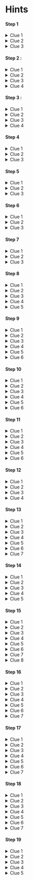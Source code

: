 # Hints

#### Step 1
<details>
	<summary>Clue 1</summary>
	The page is not empty, this is not a bug.
</details>
<details>
	<summary>Clue 2</summary>
	Right click is your best friend
</details>
<details>
	<summary>Clue 3</summary>
	Ctrl + U (Look at the source code)
</details>

#### Step 2 :
<details>
	<summary>Clue 1</summary>
	This is a place on earth
</details>
<details>
	<summary>Clue 2</summary>
	It's a city and it's not Hong Kong
</details>
<details>
	<summary>Clue 3</summary>
	A big apple - Liberty/Freedom - Some buildings
</details>
<details>
	<summary>Clue 4</summary>
	The city has the same name that the state is it into
</details>

#### Step 3 :
<details>
	<summary>Clue 1</summary>
	You'll understand if you're old enough
</details>
<details>
	<summary>Clue 2</summary>
	 I liked old phones
</details>
<details>
	<summary>Clue 3</summary>
	Mostly their keyboards
</details>
<details>
	<summary>Clue 4</summary>
	[Keyboard](https://i.stack.imgur.com/hHq4v.jpg)
</details>

#### Step 4
<details>
	<summary>Clue 1</summary>
	-.. ..- -... -. .. ..- --
</details>
<details>
	<summary>Clue 2</summary>
	Morse code
</details>
<details>
	<summary>Clue 3</summary>
	[Morse code translator](https://morsecode.world/international/translator.html)
</details>

#### Step 5
<details>
	<summary>Clue 1</summary>
	That's a short melody, I wonder what it is
</details>
<details>
	<summary>Clue 2</summary>
	You should put it on a music sheet maybe
</details>
<details>
	<summary>Clue 3</summary>
	What are these notes ???
</details>

#### Step 6
<details>
	<summary>Clue 1</summary>
	I can't hear you
</details>
<details>
	<summary>Clue 2</summary>
	This is the american one
</details>
<details>
	<summary>Clue 3</summary>
	American Sign Language alphabet
</details>

#### Step 7
<details>
	<summary>Clue 1</summary>
	French is fun, we say 'Bonjour'
</details>
<details>
	<summary>Clue 2</summary>
	Do it twice
</details>
<details>
	<summary>Clue 3</summary>
	[SHA-256 online](https://emn178.github.io/online-tools/sha256.html)
</details>

#### Step 8
<details>
	<summary>Clue 1</summary>
	This picture shouldn't stay on this website
</details>
<details>
	<summary>Clue 2</summary>
	Downloading the picture would help you
</details>
<details>
	<summary>Clue 3</summary>
	Right click is your best friend
</details>
<details>
	<summary>Clue 4</summary>
	In the properties
</details>
<details>
	<summary>Clue 5</summary>
	I love astrology !
</details>

#### Step 9
<details>
	<summary>Clue 1</summary>
	What could this ferris wheel be ?
</details>
<details>
	<summary>Clue 2</summary>
	It's in Japan
</details>
<details>
	<summary>Clue 3</summary>
	Cosmo Clock 21
</details>
<details>
	<summary>Clue 4</summary>
	Looks like the time is missing from our pictures
</details>
<details>
	<summary>Clue 5</summary>
	Maybe Japan time
</details>
<details>
	<summary>Clue 6</summary>
	Format: HH:MM without leading 0 for the hours, example 7:10 or 15:09
</details>

#### Step 10
<details>
	<summary>Clue 1</summary>
	I can't see
</details>
<details>
	<summary>Clue 2</summary>
	I love chemistry
</details>
<details>
	<summary>Clue 3</summary>
	Periodic Table
</details>
<details>
	<summary>Clue 4</summary>
	Don't touch the A
</details>
<details>
	<summary>Clue 5</summary>
	Backwards
</details>
<details>
	<summary>Clue 6</summary>
	It is in front of you since the begining
</details>

#### Step 11
<details>
	<summary>Clue 1</summary>
	The color is important
</details>
<details>
	<summary>Clue 2</summary>
	I'd like to know the hex code of this color
</details>
<details>
	<summary>Clue 3</summary>
	You may need to insert the code in the visible text
</details>
<details>
	<summary>Clue 4</summary>
	You should already have this : '+7d5608a7', it looks like a number in hexadecimal base
</details>
<details>
	<summary>Clue 5</summary>
	Reconvert it to decimal could be interesting
</details>
<details>
	<summary>Clue 6</summary>
	+3644644979 strangely looks like a phone number
</details>

#### Step 12
<details>
	<summary>Clue 1</summary>
	If you haven't, yes you need to click the link to download the file
</details>
<details>
	<summary>Clue 2</summary>
	The content is really weird, looks like some weird program
</details>
<details>
	<summary>Clue 3</summary>
	Isn't js a programming language ??
</details>
<details>
	<summary>Clue 4</summary>
	The browser console is the best
</details>

#### Step 13
<details>
	<summary>Clue 1</summary>
	I love this picture
</details>
<details>
	<summary>Clue 2</summary>
	Yes you need to download it once again
</details>
<details>
	<summary>Clue 3</summary>
	A thousand words are worth one picture
</details>
<details>
	<summary>Clue 4</summary>
	Maybe open it with a text editor ?
</details>
<details>
	<summary>Clue 5</summary>
	PARTE 2 | What can this text be ? (at the bottom of the file just in case)
</details>
<details>
	<summary>Clue 6</summary>
	Looks like a hash ?
</details>
<details>
	<summary>Clue 7</summary>
	MD5
</details>

#### Step 14
<details>
	<summary>Clue 1</summary>
	Who is he ?
</details>
<details>
	<summary>Clue 2</summary>
	Download the image
</details>
<details>
	<summary>Clue 3</summary>
	Right click is your best friend
</details>
<details>
	<summary>Clue 4</summary>
	In the properties
</details>
<details>
	<summary>Clue 5</summary>
	[Enigma Machine online](https://cryptii.com/pipes/enigma-machine)
</details>

#### Step 15
<details>
	<summary>Clue 1</summary>
	What a cute cat, you should have this pic locally :)
</details>
<details>
	<summary>Clue 2</summary>
	The hint that says the smallest details could be the most important is really helpful
</details>
<details>
	<summary>Clue 3</summary>
	I wonder if the filename hides something
</details>
<details>
	<summary>Clue 4</summary>
	LSB is what you should focus on
</details>
<details>
	<summary>Clue 5</summary>
	The message is hidden with the least significant bit steganography
</details>
<details>
	<summary>Clue 6</summary>
	PART 2 ! The number represents the port
</details>
<details>
	<summary>Clue 7</summary>
	How to connect to a server with sockets ?
</details>
<details>
	<summary>Clue 8</summary>
	[Telnet :)](https://telnet-online.net)
</details>

#### Step 16
<details>
	<summary>Clue 1</summary>
	Look closely to the picture
</details>
<details>
	<summary>Clue 2</summary>
	If I were you, I'd change this horrible color
</details>
<details>
	<summary>Clue 3</summary>
	The numbers are normal
</details>
<details>
	<summary>Clue 4</summary>
	Concatenate the @ and the code
</details>
<details>
	<summary>Clue 5</summary>
	PART 2 | Green logo
</details>
<details>
	<summary>Clue 6</summary>
	Always listen to multiple songs not only one
</details>
<details>
	<summary>Clue 7</summary>
	Spotify playlist
</details>

#### Step 17
<details>
	<summary>Clue 1</summary>
	Who is she ?
</details>
<details>
	<summary>Clue 2</summary>
	That background color is neat, if only I knew the name of that color.
</details>
<details>
	<summary>Clue 3</summary>
	[This site](http://chir.ag/projects/name-that-color/)
</details>
<details>
	<summary>Clue 4</summary>
	Google reviews
</details>
<details>
	<summary>Clue 5</summary>
	PART 2 | How can caesar hide a message
</details>
<details>
	<summary>Clue 6</summary>
	That background color has a good value of red
</details>
<details>
	<summary>Clue 7</summary>
	[Caesar code](https://cryptii.com/pipes/caesar-cipher)
</details>

#### Step 18
<details>
	<summary>Clue 1</summary>
	Focus on 'meta' first
</details>
<details>
	<summary>Clue 2</summary>
	Google 'picture meta'
</details>
<details>
	<summary>Clue 3</summary>
	[Exif viewer](http://exif.regex.info/exif.cgi)
</details>
<details>
	<summary>Clue 4</summary>
	PART 2 | It's better if you're in full immersion in this beautiful city (The pos comment of exif if you haven't figures out)
</details>
<details>
	<summary>Clue 5</summary>
	Stay right on that exact spot ...
</details>
<details>
	<summary>Clue 6</summary>
	When did the image has been taken ?
</details>
<details>
	<summary>Clue 7</summary>
	... but maybe not at the same time
</details>

#### Step 19
<details>
	<summary>Clue 1</summary>
	Who's this guy ?
</details>
<details>
	<summary>Clue 2</summary>
	Maybe use his tools ?
</details>
<details>
	<summary>Clue 3</summary>
	PART 2 | Don't focus on the background, the audio is more important. (Open the picture with Winrar/7Zip if not figured out)
</details>
<details>
	<summary>Clue 4</summary>
	Spectral audio waves
</details>
<details>
	<summary>Clue 5</summary>
	[Spectral analysis](https://www.dcode.fr/spectral-analysis)
</details>
